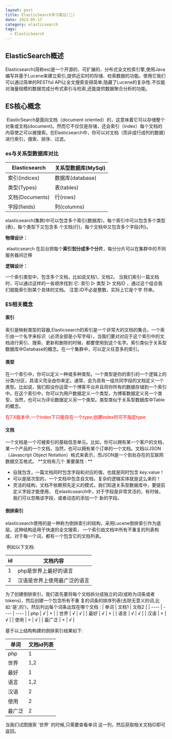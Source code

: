 ```yaml
---
layout: post
title: ElasticSearch学习笔记(二)
date: 2023-05-17 
category: elasticsearch
tags:
  - ElasticSearch 
---
```



## ElasticSearch概述
​	Elasticsearch(简称es)是一个开源的、可扩展的、分布式全文检索引擎,使用Java编写并基于Lucene来建立索引,提供近实时的存储、检索数据的功能。使用它我们可以通过简单的RESTful API让全文搜索变得简单,隐藏了Lucene的复杂性.不仅能对海量规模的数据完成分布式索引与检索,还能提供数据聚合分析的功能。

 <!-- more -->

## ES核心概念
​	ElasticSearch是面向文档（document oriented）的，这意味着它可以存储整个对象或文档(document)。然而它不仅仅是存储，还会索引（index）每个文档的内容使之可以被搜索。在Elasticsearch中，你可以对文档（而非成行成列的数据）进行索引，搜索、排序、过滤。

### es与关系型数据库对比

|  Elasticsearch   | 关系型数据库(MySql)  |
|  ----  | ----  |
| 索引(indices)  | 数据库(database) |
|  类型(Types) | 表(tables) |
|  文档(Documents)  |  行(rows)  |
|  字段(fields)  |  列(columns)  |

  elasticsearch(集群)中可以包含多个索引(数据库)，每个索引中可以包含多个类型(表)，每个类型下又包含多 个文档(行)，每个文档中又包含多个字段(列)。

**物理设计：**

​	 elasticsearch 在后台把每个**索引划分成多个分片**，每分分片可以在集群中的不同服务器间迁移

**逻辑设计：**

  一个索引类型中，包含多个文档，比如说文档1，文档2。 当我们索引一篇文档时，可以通过这样的一各顺序找到 它: 索引 ▷ 类型 ▷ 文档ID ，通过这个组合我们就能索引到某个具体的文档。 注意:ID不必是整数，实际上它是个字 符串。

### ES相关概念

#### 索引
​	索引是映射类型的容器,Elasticsearch的索引是一个非常大的文档的集合。一个索引由一个名字来标识（必须全部是小写字母），当我们要对对应于这个索引中的文档进行索引、搜索、更新和删除的时候，都要使用到这个名字。索引类似于关系型数据库中Database的概念。在一个集群中，可以定义任意多的索引。

#### 类型
​	在一个索引中，你可以定义一种或多种类型。一个类型是你的索引的一个逻辑上的分类/分区，其语义完全由你来定。通常，会为具有一组共同字段的文档定义一个类型。比如说，我们假设你运营一个博客平台并且将你所有的数据存储到一个索引中。在这个索引中，你可以为用户数据定义一个类型，为博客数据定义另一个类型，当然，也可以为评论数据定义另一个类型。类型类似于关系型数据库中Table的概念。


 <font color="red">在7.X版本中,一个index下只能存在一个*type*,创建index时可不指定type</font>

#### 文档

​	一个文档是一个可被索引的基础信息单元。比如，你可以拥有某一个客户的文档，某一个产品的一个文档，当然，也可以拥有某个订单的一个文档。文档以JSON（Javascript Object Notation）格式来表示，而JSON是一个到处存在的互联网数据交互格式。
**文档有几个 重要属性 : **

- 自我包含，一篇文档同时包含字段和对应的值，也就是同时包含 key:value！
- 可以是层次型的，一个文档中包含自文档，复杂的逻辑实体就是这么来的！
- 灵活的结构，文档不依赖预先定义的模式，我们知道关系型数据库中，要提前定义字段才能使用，
	在elasticsearch中，对于字段是非常灵活的，有时候，我们可以忽略该字段，或者动态的添加一个
	新的字段。

#### 倒排索引

​	elasticsearch使用的是一种称为倒排索引的结构，采用Lucene倒排索引作为底层。这种结构适用于快速的全文搜索， 一个索引由文档中所有不重复的列表构成，对于每一个词，都有一个包含它的文档列表。

​	例如以下文档:

|  id   | 文档内容  |
|  ----  | ----  |
|  1 | php是世界上最好的语言 |
|  2  |  汉语是世界上使用最广泛的语言  |

为了创建倒排索引，我们首先要将每个文档拆分成独立的词(或称为词条或者tokens)，然后创建一个包含所有不重 复的词条的排序列表(去除无意义的词,比如:'是',的')，然后列出每个词条出现在哪个文档 :
|  单词   | 文档1  | 文档2  |
|  ----  | ----  | ----  |
| php  | √ | ×  |
|  世界 | √ | √  |
|  最好  |  √  | ×  |
|  语言  |  √  |  √  |
|  汉语  |  ×  | √  |
|  使用  |  ×  | √  |
|  最广泛  |  ×  | √  |

基于以上结构构建的倒排索引结果如下:

|  单词   | 文档id列表  |
|  ----  | ----  | 
| php  | 1 | 
|  世界 | 1,2 | 
|  最好  |  1  | 
|  语言  |  1,2  | 
|  汉语  |  2  | 
|  使用  |  2  | 
|  最广泛  |  2  |

当我们试图搜索 '世界' 的时候,只需要查看单词 这一列，然后获取相关文档ID即可返回。